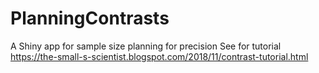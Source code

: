 # PlanningContrasts
A Shiny app for sample size planning for precision
See for tutorial https://the-small-s-scientist.blogspot.com/2018/11/contrast-tutorial.html 
